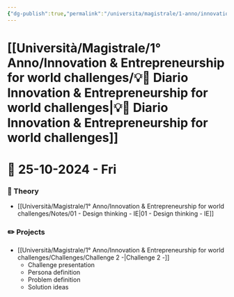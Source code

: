 ```yaml
---
{"dg-publish":true,"permalink":"/universita/magistrale/1-anno/innovation-and-entrepreneurship-for-world-challenges/diario-innovation-and-entrepreneurship-for-world-challenges/","tags":["UNI"]}
---
```


# [[Università/Magistrale/1° Anno/Innovation & Entrepreneurship for world challenges/💡📔 Diario Innovation & Entrepreneurship for world challenges\|💡📔 Diario Innovation & Entrepreneurship for world challenges]]


# 📆  25-10-2024 - Fri

### 📝 Theory

- [[Università/Magistrale/1° Anno/Innovation & Entrepreneurship for world challenges/Notes/01 - Design thinking - IE\|01 - Design thinking - IE]]

### ✏️ Projects

- [[Università/Magistrale/1° Anno/Innovation & Entrepreneurship for world challenges/Challenges/Challenge 2 -\|Challenge 2 -]]
	- Challenge presentation
	- Persona definition
	- Problem definition
	- Solution ideas

